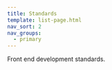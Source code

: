 ```yaml
---
title: Standards
template: list-page.html
nav_sort: 2
nav_groups:
  - primary
---
```


Front end development standards.